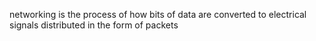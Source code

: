 networking is the process of how bits of data are converted to electrical signals distributed in the form of packets
